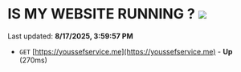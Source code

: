 # IS MY WEBSITE RUNNING ? [![](https://img.shields.io/static/v1?label=Sponsor&message=%E2%9D%A4&logo=GitHub&color=%23fe8e86)](https://github.com/sponsors/Youssef-Lehmam)

Last updated: **8/17/2025, 3:59:57 PM**

- `GET` [https://youssefservice.me](https://youssefservice.me) - **Up** (270ms)
